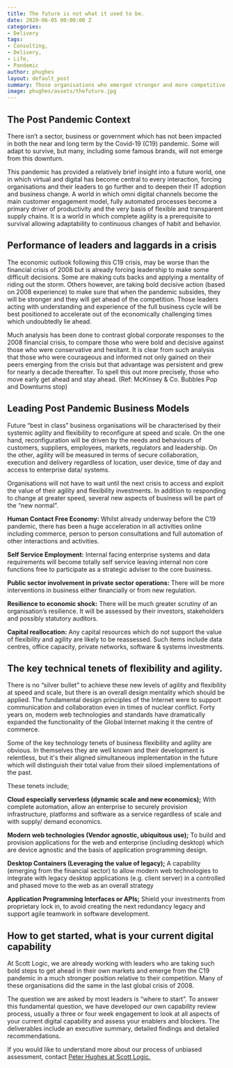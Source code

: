 ```yaml
---
title: The future is not what it used to be.
date: 2020-06-05 00:00:00 Z
categories:
- Delivery
tags:
- Consulting,
- Delivery,
- Life,
- Pandemic
author: phughes
layout: default_post
summary: Those organisations who emerged stronger and more competitive from the 2008 global financial crisis are at it again. They have benefited significantly from past bold and decisive moves and now they are wasting no time adapting to the next version of the future. So what are the tenets of change this time?
image: phughes/assets/thefuture.jpg
---
```


## The Post Pandemic Context
There isn’t a sector, business or government which has not been impacted in both the near and long term by the Covid-19 (C19) pandemic. Some will adapt to survive, but many, including some famous brands, will not emerge from this downturn. 

This pandemic has provided a relatively brief insight into a future world, one in which virtual and digital has become central to every interaction, forcing organisations and their leaders to go further and to deepen their IT adoption and business change. 
A world in which omni digital channels become the main customer engagement model, fully automated processes become a primary driver of productivity and the very basis of flexible and transparent supply chains. 
It is a world in which complete agility is a prerequisite to survival allowing adaptability to continuous changes of habit and behavior. 

## Performance of leaders and laggards in a crisis
The economic outlook following this C19 crisis, may be worse than the financial crisis of 2008 but is already forcing leadership to make some difficult decisions. Some are making cuts backs and applying a mentality of riding out the storm. Others however, are taking bold decisive action (based on 2008 experience) to make sure that when the pandemic subsides, they will be stronger and they will get ahead of the competition. Those leaders acting with understanding and experience of the full business cycle will be best positioned to accelerate out of the economically challenging times which undoubtedly lie ahead. 

Much analysis has been done to contrast global corporate responses to the 2008 financial crisis, to compare those who were bold and decisive against those who were conservative and hesitant. It is clear from such analysis that those who were courageous and informed not only gained on their peers emerging from the crisis but that advantage was persistent and grew for nearly a decade thereafter. To spell this out more precisely, those who move early get ahead and stay ahead. (Ref: McKinsey & Co. Bubbles Pop and Downturns stop)

## Leading Post Pandemic Business Models
Future “best in class” business organisations will be characterised by their systemic agility and flexibility to reconfigure at speed and scale. On the one hand, reconfiguration will be driven by the needs and behaviours of customers, suppliers, employees, markets, regulators and leadership. On the other, agility will be measured in terms of secure collaboration, execution and delivery regardless of location, user device, time of day and access to enterprise data/ systems.

Organisations will not have to wait until the next crisis to access and exploit the value of their agility and flexibility investments. In addition to responding to change at greater speed, several new aspects of business will be part of the “new normal”.

**Human Contact Free Economy:** Whilst already underway before the C19 pandemic, there has been a huge acceleration in all activities online including commerce, person to person consultations and full automation of other interactions and activities.

**Self Service Employment:** Internal facing enterprise systems and data requirements will become totally self service leaving internal non core functions free to participate as a strategic adviser to the core business.

**Public sector involvement in private sector operations:** There will be more interventions in business either financially or from new regulation.

**Resilience to economic shock:** There will be much greater scrutiny of an organisation’s resilience. It will be assessed by their investors, stakeholders and possibly statutory auditors.

**Capital reallocation:** Any capital resources which do not support the value of flexibility and agility are likely to be reassessed. Such items include data centres, office capacity, private networks, software & systems investments.

## The key technical tenets of flexibility and agility.
There is no “silver bullet” to achieve these new levels of agility and flexibility at speed and scale, but there is an overall design mentality which should be applied. The fundamental design principles of the Internet were to support communication and collaboration even in times of nuclear conflict. Forty years on, modern web technologies and standards have dramatically expanded the functionality of the Global Internet making it the centre of commerce. 

Some of the key technology tenets of business flexibility and agility are obvious. In themselves they are well known and their development is relentless, but it's their aligned simultaneous implementation in the future which will distinguish their total value from their siloed implementations of the past. 

These tenets include;

**Cloud especially serverless (dynamic scale and new economics);** With complete automation, allow an enterprise to securely provision infrastructure, platforms and software as a service regardless of scale and with supply/ demand economics.

**Modern web technologies (Vendor agnostic, ubiquitous use);** To build and provision applications for the web and enterprise (including desktop) which are device agnostic and the basis of application programming design.

**Desktop Containers (Leveraging the value of legacy);** A capability (emerging from the financial sector) to allow modern web technologies to integrate with legacy desktop applications (e.g. client server) in a controlled and phased move to the web as an overall strategy 

**Application Programming Interfaces or APIs;** Shield your investments from proprietary lock in, to avoid creating the next redundancy legacy and support agile teamwork in software development.

## How to get started, what is your current digital capability
At Scott Logic, we are already working with leaders who are taking such bold steps to get ahead in their own markets and emerge from the C19 pandemic in a much stronger position relative to their competition. Many of these organisations did the same in the last global crisis of 2008.

The question we are asked by most leaders is “where to start”. To answer this fundamental question, we have developed our own capability review process, usually a three or four week engagement to look at all aspects of your current digital capability and assess your enablers and blockers. The deliverables include an executive summary, detailed findings and detailed recommendations.

If you would like to understand more about our process of unbiased assessment, contact [Peter Hughes at Scott Logic.](mailto:phughes@scottlogic.com)
